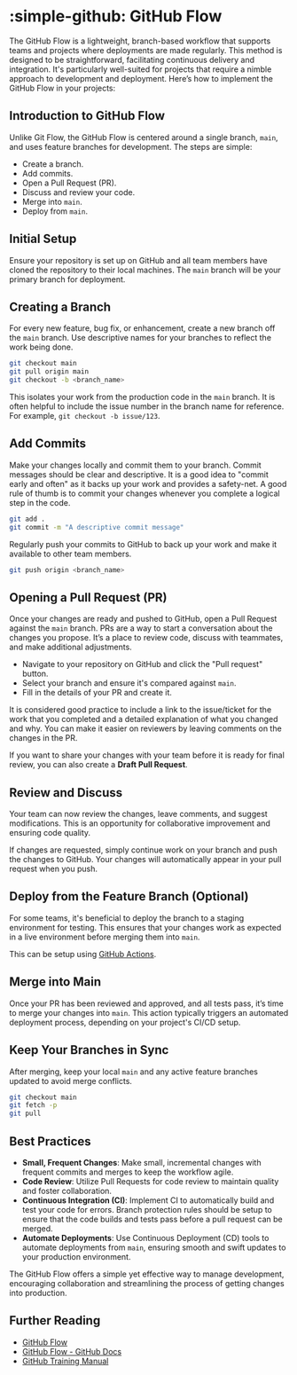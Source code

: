 # :simple-github: GitHub Flow

The GitHub Flow is a lightweight, branch-based workflow that supports teams and
projects where deployments are made regularly. This method is designed to be
straightforward, facilitating continuous delivery and integration. It's
particularly well-suited for projects that require a nimble approach to
development and deployment. Here’s how to implement the GitHub Flow in your
projects:

## Introduction to GitHub Flow

Unlike Git Flow, the GitHub Flow is centered around a single branch, `main`, and
uses feature branches for development. The steps are simple:

- Create a branch.
- Add commits.
- Open a Pull Request (PR).
- Discuss and review your code.
- Merge into `main`.
- Deploy from `main`.

## Initial Setup

Ensure your repository is set up on GitHub and all team members have cloned the
repository to their local machines. The `main` branch will be your primary branch
for deployment.

## Creating a Branch

For every new feature, bug fix, or enhancement, create a new branch off the `main`
branch. Use descriptive names for your branches to reflect the work being done.

```bash
git checkout main
git pull origin main
git checkout -b <branch_name>
```

This isolates your work from the production code in the `main` branch. It is often
helpful to include the issue number in the branch name for reference. For example,
`git checkout -b issue/123`.

## Add Commits

Make your changes locally and commit them to your branch. Commit messages should
be clear and descriptive. It is a good idea to "commit early and often" as it
backs up your work and provides a safety-net. A good rule of thumb is to commit
your changes whenever you complete a logical step in the code.

```bash
git add .
git commit -m "A descriptive commit message"
```

Regularly push your commits to GitHub to back up your work and make it available
to other team members.

```bash
git push origin <branch_name>
```

## Opening a Pull Request (PR)

Once your changes are ready and pushed to GitHub, open a Pull Request against the
`main` branch. PRs are a way to start a conversation about the changes you propose.
It’s a place to review code, discuss with teammates, and make additional adjustments.

- Navigate to your repository on GitHub and click the "Pull request" button.
- Select your branch and ensure it's compared against `main`.
- Fill in the details of your PR and create it.

It is considered good practice to include a link to the issue/ticket for the work
that you completed and a detailed explanation of what you changed and why. You
can make it easier on reviewers by leaving comments on the changes in the PR.

If you want to share your changes with your team before it is ready for final
review, you can also create a **Draft Pull Request**.

## Review and Discuss

Your team can now review the changes, leave comments, and suggest modifications.
This is an opportunity for collaborative improvement and ensuring code quality.

If changes are requested, simply continue work on your branch and push the changes
to GitHub. Your changes will automatically appear in your pull request when you
push.

## Deploy from the Feature Branch (Optional)

For some teams, it's beneficial to deploy the branch to a staging environment
for testing. This ensures that your changes work as expected in a live environment
before merging them into `main`.

This can be setup using [GitHub Actions](https://docs.github.com/en/actions).

## Merge into Main

Once your PR has been reviewed and approved, and all tests pass, it’s time to
merge your changes into `main`. This action typically triggers an automated
deployment process, depending on your project's CI/CD setup.

## Keep Your Branches in Sync

After merging, keep your local `main` and any active feature branches updated
to avoid merge conflicts.

```bash
git checkout main
git fetch -p
git pull
```

## Best Practices

- **Small, Frequent Changes**: Make small, incremental changes with frequent
  commits and merges to keep the workflow agile.
- **Code Review**: Utilize Pull Requests for code review to maintain quality
  and foster collaboration.
- **Continuous Integration (CI)**: Implement CI to automatically build and test
  your code for errors. Branch protection rules should be setup to ensure that
  the code builds and tests pass before a pull request can be merged.
- **Automate Deployments**: Use Continuous Deployment (CD) tools to automate
  deployments from `main`, ensuring smooth and swift updates to your production
  environment.

The GitHub Flow offers a simple yet effective way to manage development,
encouraging collaboration and streamlining the process of getting changes into
production.

## Further Reading

- [GitHub Flow](https://githubflow.github.io/)
- [GitHub Flow - GitHub Docs](https://docs.github.com/en/get-started/using-github/github-flow)
- [GitHub Training Manual](https://githubtraining.github.io/training-manual/#/01_getting_ready_for_class)
